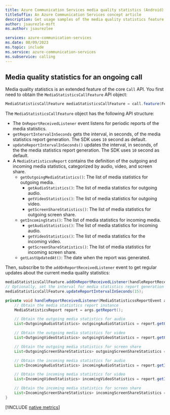 ```yaml
---
title: Azure Communication Services media quality statistics (Android)
titleSuffix: An Azure Communication Services concept article
description: Get usage samples of the media quality statistics feature for Android native.
author: jsaurezle-msft
ms.author: jsaurezlee

services: azure-communication-services
ms.date: 08/09/2023
ms.topic: include
ms.service: azure-communication-services
ms.subservice: calling
---
```


## Media quality statistics for an ongoing call

Media quality statistics is an extended feature of the core `Call` API. You first need to obtain the `MediaStatisticsCallFeature` API object:

```java
MediaStatisticsCallFeature mediaStatisticsCallFeature = call.feature(Features.MEDIA_STATISTICS);
```

The `MediaStatisticsCallFeature` object has the following API structure:

- The `OnReportReceivedListener` event listens for periodic reports of the media statistics.
- `getReportIntervalInSeconds` gets the interval, in seconds, of the media statistics report generation. The SDK uses `10` second as default.
- `updateReportIntervalInSeconds()` updates the interval, in seconds, of the the media statistics report generation. The SDK uses `10` second as default.
- A `MediaStatisticssReport` contains the definition of the outgoing and incoming media statistics, categorized by audio, video, and screen share.
  - `getOutgoingMediaStatistics()`: The list of media statistics for outgoing media.
    - `getAudioStatistics()`: The list of media statistics for outgoing audio.
    - `getVideoStatistics()`: The list of media statistics for outgoing video.
    - `getScreenShareStatistics()`: The list of media statistics for outgoing screen share.
  - `getIncomingStats()`: The list of media statistics for incoming media.
    - `getAudioStatistics()`: The list of media statistics for incoming audio.
    - `getVideoStatistics()`: The list of media statistics for the incoming video.
    - `getScreenShareStatistics()`: The list of media statistics for incoming screen share.
  - `getLastUpdatedAt()`: The date when the report was generated.

Then, subscribe to the `addOnReportReceivedListener` event to get regular updates about the current media quality statistics:

```java
mediaStatisticsCallFeature.addOnReportReceivedListener(handleReportReceivedListener);
// Optionally, set the interval for media statistics report generation
mediaStatisticsCallFeature.updateReportIntervalInSeconds(15);

private void handleReportReceivedListener(MediaStatisticssReportEvent args) {
    // Obtain the media statistics report instance
    MediaStatisticsReport report = args.getReport();

    // Obtain the outgoing media statistics for audio
    List<OutgoingAudioStatistics> outgoingAudioStatistics = report.getOutgoingMediaStatistics().getAudioStatistics();

    // Obtain the outgoing media statistics for video
    List<OutgoingVideoStatistics> outgoingVideoStatistics = report.getOutgoingMediaStatistics().getVideoStatistics();

    // Obtain the outgoing media statistics for screen share
    List<OutgoingScreenShareStatistics> outgoingScreenShareStatistics = report.getOutgoingMediaStatistics().getScreenShareStatistics();

    // Obtain the incoming media statistics for audio
    List<IncomingAudioStatistics> incomingAudioStatistics = report.getIncomingMediaStatistics().getAudioStatistics();

    // Obtain the incoming media statistics for video
    List<IncomingVideoStatistics> incomingVideoStatistics = report.getIncomingMediaStatistics().getVideoStatistics();

    // Obtain the incoming media statistics for screen share
    List<IncomingScreenShareStatistics> incomingScreenShareStatistics = report.getIncomingMediaStatistics().getScreenShareStatistics();
}
```

[!INCLUDE [native metrics](media-stats-native-metrics.md)]
